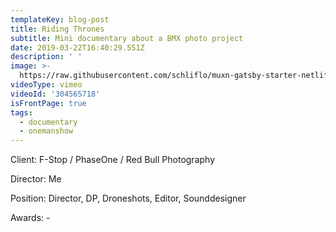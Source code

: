 ```yaml
---
templateKey: blog-post
title: Riding Thrones
subtitle: Mini documentary about a BMX photo project
date: 2019-03-22T16:40:29.551Z
description: ' '
image: >-
  https://raw.githubusercontent.com/schliflo/muxn-gatsby-starter-netlify-cms/master/static/img/riding_hero_15-thumb.jpg?token=ACLMQSGLBU3EKF2XUFOIPW24XB2XG
videoType: vimeo
videoId: '304565718'
isFrontPage: true
tags:
  - documentary
  - onemanshow
---
```

Client: F-Stop / PhaseOne / Red Bull Photography



Director: Me



Position: Director, DP, Droneshots, Editor, Sounddesigner



Awards: -
